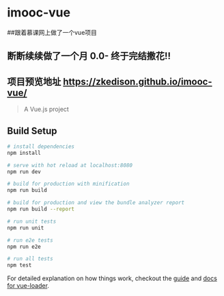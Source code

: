 # imooc-vue 
##跟着慕课网上做了一个vue项目
## 断断续续做了一个月 0.0- 终于完结撒花!!
## 项目预览地址 https://zkedison.github.io/imooc-vue/

> A Vue.js project

## Build Setup

``` bash
# install dependencies
npm install

# serve with hot reload at localhost:8080
npm run dev

# build for production with minification
npm run build

# build for production and view the bundle analyzer report
npm run build --report

# run unit tests
npm run unit

# run e2e tests
npm run e2e

# run all tests
npm test
```

For detailed explanation on how things work, checkout the [guide](http://vuejs-templates.github.io/webpack/) and [docs for vue-loader](http://vuejs.github.io/vue-loader).
